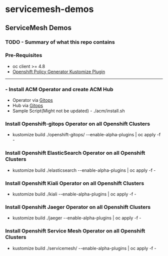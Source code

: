 # servicemesh-demos

## ServiceMesh Demos

### TODO - Summary of what this repo contains

### Pre-Requisites

- oc client >= 4.8
- [Openshift Policy Generator Kustomize Plugin](https://github.com/open-cluster-management/policy-generator-plugin#as-a-kustomize-plugin)

---

### - Install ACM Operator and create ACM Hub

- Operator via [Gitops](https://github.com/redhat-cop/gitops-catalog/tree/main/advanced-cluster-management/operator)
- Hub via [Gitops](https://github.com/redhat-cop/gitops-catalog/tree/main/advanced-cluster-management/instance)
- Sample Script(Might not be updated) - ./acm/install.sh

### Install Openshift-gitops Operator on all Openshift Clusters

- kustomize build ./openshift-gitops/ --enable-alpha-plugins | oc apply -f -

### Install Openshift ElasticSearch Operator on all Openshift Clusters

- kustomize build ./elasticsearch --enable-alpha-plugins | oc apply -f -

### Install Openshift Kiali Operator on all Openshift Clusters

- kustomize build ./kiali --enable-alpha-plugins | oc apply -f -

### Install Openshift Jaeger Operator on all Openshift Clusters

- kustomize build ./jaeger --enable-alpha-plugins | oc apply -f -

### Install Openshift Service Mesh Operator on all Openshift Clusters

- kustomize build ./servicemesh/ --enable-alpha-plugins | oc apply -f -



